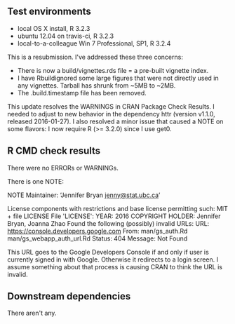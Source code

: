 ## Test environments

* local OS X install, R 3.2.3
* ubuntu 12.04 on travis-ci, R 3.2.3
* local-to-a-colleague Win 7 Professional, SP1, R 3.2.4

This is a resubmission. I've addressed these three concerns:

  * There is now a build/vignettes.rds file = a pre-built vignette index.
  * I have Rbuildignored some large figures that were not directly used in any vignettes. Tarball has shrunk from ~5MB to ~2MB.
  * The .build.timestamp file has been removed.

This update resolves the WARNINGS in CRAN Package Check Results. I
needed to adjust to new behavior in the dependency httr (version v1.1.0,
released 2016-01-27). I also resolved a minor issue that caused a NOTE
on some flavors: I now require R (>= 3.2.0) since I use get0.

## R CMD check results

There were no ERRORs or WARNINGs. 

There is one NOTE:

NOTE
Maintainer: ‘Jennifer Bryan <jenny@stat.ubc.ca>’

License components with restrictions and base license permitting such:
  MIT + file LICENSE
File 'LICENSE':
  YEAR: 2016
  COPYRIGHT HOLDER: Jennifer Bryan, Joanna Zhao
Found the following (possibly) invalid URLs:
  URL: https://console.developers.google.com
    From: man/gs_auth.Rd
          man/gs_webapp_auth_url.Rd
    Status: 404
    Message: Not Found

This URL goes to the Google Developers Console if and only if user is
currently signed in with Google. Otherwise it redirects to a login
screen. I assume something about that process is causing CRAN to think
the URL is invalid.

## Downstream dependencies

There aren't any.
